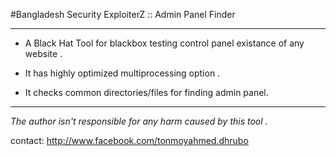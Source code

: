 #Bangladesh Security ExploiterZ :: Admin Panel Finder

---

+ A Black Hat Tool for blackbox testing control panel existance of any website .

+ It has highly optimized multiprocessing option . 

+ It checks common directories/files for finding admin panel. 

---

_The author isn't responsible for any harm caused by this tool ._

contact: http://www.facebook.com/tonmoyahmed.dhrubo
